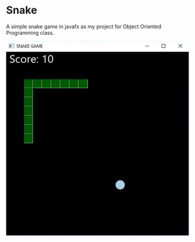 # Snake
A simple snake game in javafx as my project for Object Oriented Programming class.



![](https://github.com/Boudyyy/oopproject/blob/main/ObjOriProgProject/preview.png)
